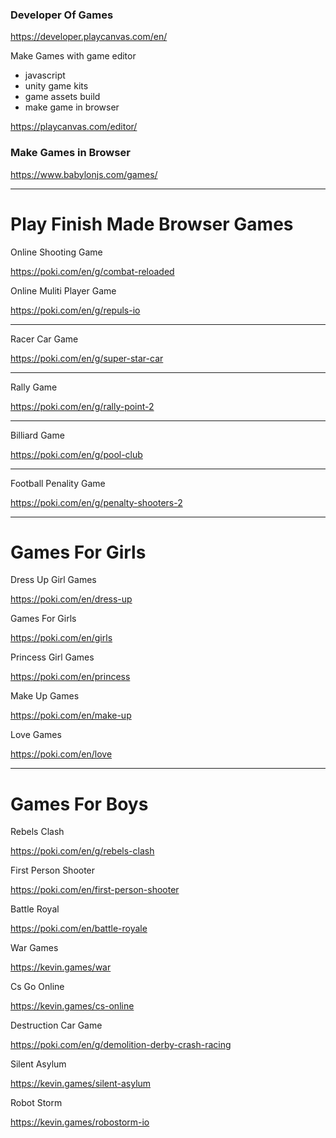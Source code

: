 ### Developer Of Games

https://developer.playcanvas.com/en/

Make Games with game editor

- javascript
- unity game kits 
- game assets build
- make game in browser

https://playcanvas.com/editor/



### Make Games in Browser 

https://www.babylonjs.com/games/



----------



# Play Finish Made Browser Games 




Online Shooting Game 

https://poki.com/en/g/combat-reloaded




Online Muliti Player Game

https://poki.com/en/g/repuls-io


----------


Racer Car Game

https://poki.com/en/g/super-star-car



----------


Rally Game

https://poki.com/en/g/rally-point-2


----------


Billiard Game

https://poki.com/en/g/pool-club



----------


Football Penality Game 

https://poki.com/en/g/penalty-shooters-2


----------

# Games For Girls 

Dress Up Girl Games 

https://poki.com/en/dress-up


Games For Girls 


https://poki.com/en/girls


Princess Girl Games 


https://poki.com/en/princess


Make Up Games 

https://poki.com/en/make-up


Love Games 

https://poki.com/en/love


---------------

# Games For Boys

Rebels Clash 

https://poki.com/en/g/rebels-clash


First Person Shooter 

https://poki.com/en/first-person-shooter


Battle Royal 

https://poki.com/en/battle-royale



War Games 


https://kevin.games/war



Cs Go Online

https://kevin.games/cs-online


Destruction Car Game 


https://poki.com/en/g/demolition-derby-crash-racing


Silent Asylum 


https://kevin.games/silent-asylum


Robot Storm 


https://kevin.games/robostorm-io
